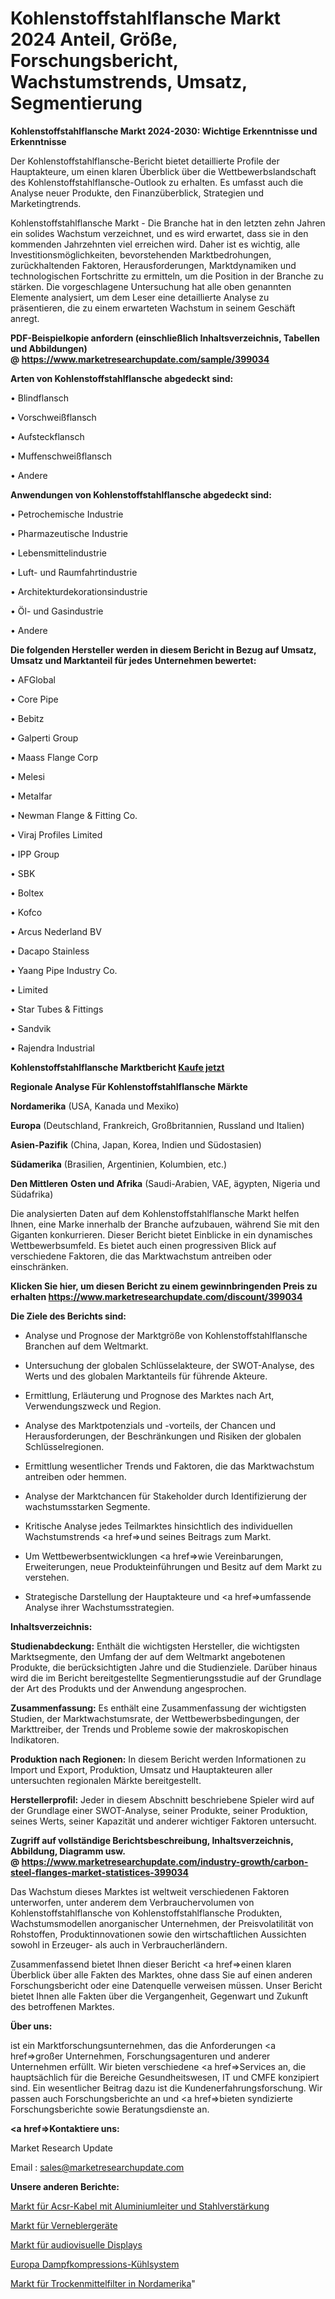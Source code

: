 # Kohlenstoffstahlflansche Markt 2024 Anteil, Größe, Forschungsbericht, Wachstumstrends, Umsatz, Segmentierung

<strong>Kohlenstoffstahlflansche Markt 2024-2030: Wichtige Erkenntnisse und Erkenntnisse</strong>

Der Kohlenstoffstahlflansche-Bericht bietet detaillierte Profile der Hauptakteure, um einen klaren Überblick über die Wettbewerbslandschaft des Kohlenstoffstahlflansche-Outlook zu erhalten. Es umfasst auch die Analyse neuer Produkte, den Finanzüberblick, Strategien und Marketingtrends.

Kohlenstoffstahlflansche Markt - Die Branche hat in den letzten zehn Jahren ein solides Wachstum verzeichnet, und es wird erwartet, dass sie in den kommenden Jahrzehnten viel erreichen wird. Daher ist es wichtig, alle Investitionsmöglichkeiten, bevorstehenden Marktbedrohungen, zurückhaltenden Faktoren, Herausforderungen, Marktdynamiken und technologischen Fortschritte zu ermitteln, um die Position in der Branche zu stärken. Die vorgeschlagene Untersuchung hat alle oben genannten Elemente analysiert, um dem Leser eine detaillierte Analyse zu präsentieren, die zu einem erwarteten Wachstum in seinem Geschäft anregt.

<strong><b>PDF-Beispielkopie anfordern (einschließlich Inhaltsverzeichnis, Tabellen und Abbildungen) @ </b></strong><strong><a href=https://www.marketresearchupdate.com/sample/399034><strong>https://www.marketresearchupdate.com/sample/399034</u></a></strong></strong>

<strong>Arten von Kohlenstoffstahlflansche abgedeckt sind:</strong>

• Blindflansch

• Vorschweißflansch

• Aufsteckflansch

• Muffenschweißflansch

• Andere

<strong>Anwendungen von Kohlenstoffstahlflansche abgedeckt sind:</strong>

• Petrochemische Industrie

• Pharmazeutische Industrie

• Lebensmittelindustrie

• Luft- und Raumfahrtindustrie

• Architekturdekorationsindustrie

• Öl- und Gasindustrie

• Andere

<strong>Die folgenden Hersteller werden in diesem Bericht in Bezug auf Umsatz, Umsatz und Marktanteil für jedes Unternehmen bewertet:</strong>

• AFGlobal

• Core Pipe

• Bebitz

• Galperti Group

• Maass Flange Corp

• Melesi

• Metalfar

• Newman Flange & Fitting Co.

• Viraj Profiles Limited

• IPP Group

• SBK

• Boltex

• Kofco

• Arcus Nederland BV

• Dacapo Stainless

• Yaang Pipe Industry Co.

• Limited

• Star Tubes & Fittings

• Sandvik

• Rajendra Industrial

<strong>Kohlenstoffstahlflansche Marktbericht <a href=https://www.marketresearchupdate.com/buynow/399034>Kaufe jetzt</a></strong>

<strong>Regionale Analyse Für Kohlenstoffstahlflansche Märkte</strong>

<strong>Nordamerika</strong> (USA, Kanada und Mexiko)

<strong>Europa</strong> (Deutschland, Frankreich, Großbritannien, Russland und Italien)

<strong>Asien-Pazifik</strong> (China, Japan, Korea, Indien und Südostasien)

<strong>Südamerika</strong> (Brasilien, Argentinien, Kolumbien, etc.)

<strong>Den Mittleren</strong> <strong>Osten und Afrika</strong> (Saudi-Arabien, VAE, ägypten, Nigeria und Südafrika)

Die analysierten Daten auf dem Kohlenstoffstahlflansche Markt helfen Ihnen, eine Marke innerhalb der Branche aufzubauen, während Sie mit den Giganten konkurrieren. Dieser Bericht bietet Einblicke in ein dynamisches Wettbewerbsumfeld. Es bietet auch einen progressiven Blick auf verschiedene Faktoren, die das Marktwachstum antreiben oder einschränken.

<strong>Klicken Sie hier, um diesen Bericht zu einem gewinnbringenden Preis zu erhalten
</strong><strong><a href=https://www.marketresearchupdate.com/discount/399034>https://www.marketresearchupdate.com/discount/399034</b></u></strong></a>

<strong>Die Ziele des Berichts sind:</strong>

- Analyse und Prognose der Marktgröße von Kohlenstoffstahlflansche Branchen auf dem Weltmarkt.

- Untersuchung der globalen Schlüsselakteure, der SWOT-Analyse, des Werts und des globalen Marktanteils für führende Akteure.

- Ermittlung, Erläuterung und Prognose des Marktes nach Art, Verwendungszweck und Region.

- Analyse des Marktpotenzials und -vorteils, der Chancen und Herausforderungen, der Beschränkungen und Risiken der globalen Schlüsselregionen.

- Ermittlung wesentlicher Trends und Faktoren, die das Marktwachstum antreiben oder hemmen.

- Analyse der Marktchancen für Stakeholder durch Identifizierung der wachstumsstarken Segmente.

- Kritische Analyse jedes Teilmarktes hinsichtlich des individuellen Wachstumstrends <a href=>und</a> seines Beitrags zum Markt.

- Um Wettbewerbsentwicklungen <a href=>wie</a> Vereinbarungen, Erweiterungen, neue Produkteinführungen und Besitz auf dem Markt zu verstehen.

- Strategische Darstellung der Hauptakteure und <a href=>umfas</a>sende Analyse ihrer Wachstumsstrategien.

<strong>Inhaltsverzeichnis:</strong>

<strong>Studienabdeckung:</strong> Enthält die wichtigsten Hersteller, die wichtigsten Marktsegmente, den Umfang der auf dem Weltmarkt angebotenen Produkte, die berücksichtigten Jahre und die Studienziele. Darüber hinaus wird die im Bericht bereitgestellte Segmentierungsstudie auf der Grundlage der Art des Produkts und der Anwendung angesprochen.

<strong>Zusammenfassung:</strong> Es enthält eine Zusammenfassung der wichtigsten Studien, der Marktwachstumsrate, der Wettbewerbsbedingungen, der Markttreiber, der Trends und Probleme sowie der makroskopischen Indikatoren.

<strong>Produktion nach Regionen:</strong> In diesem Bericht werden Informationen zu Import und Export, Produktion, Umsatz und Hauptakteuren aller untersuchten regionalen Märkte bereitgestellt.

<strong>Herstellerprofil:</strong> Jeder in diesem Abschnitt beschriebene Spieler wird auf der Grundlage einer SWOT-Analyse, seiner Produkte, seiner Produktion, seines Werts, seiner Kapazität und anderer wichtiger Faktoren untersucht.

<strong><b>Zugriff auf vollständige Berichtsbeschreibung, Inhaltsverzeichnis, Abbildung, Diagramm usw. @ </b></strong><strong><a href=https://www.marketresearchupdate.com/industry-growth/carbon-steel-flanges-market-statistices-399034>https://www.marketresearchupdate.com/industry-growth/carbon-steel-flanges-market-statistices-399034</a></strong>

Das Wachstum dieses Marktes ist weltweit verschiedenen Faktoren unterworfen, unter anderem dem Verbrauchervolumen von Kohlenstoffstahlflansche von Kohlenstoffstahlflansche Produkten, Wachstumsmodellen anorganischer Unternehmen, der Preisvolatilität von Rohstoffen, Produktinnovationen sowie den wirtschaftlichen Aussichten sowohl in Erzeuger- als auch in Verbraucherländern.

Zusammenfassend bietet Ihnen dieser Bericht <a href=>einen</a> klaren Überblick über alle Fakten des Marktes, ohne dass Sie auf einen anderen Forschungsbericht oder eine Datenquelle verweisen müssen. Unser Bericht bietet Ihnen alle Fakten über die Vergangenheit, Gegenwart und Zukunft des betroffenen Marktes.

<strong>Über uns:</strong>

 ist ein Marktforschungsunternehmen, das die Anforderungen <a href=>großer</a> Unternehmen, Forschungsagenturen und anderer Unternehmen erfüllt. Wir bieten verschiedene <a href=>Services</a> an, die hauptsächlich für die Bereiche Gesundheitswesen, IT und CMFE konzipiert sind. Ein wesentlicher Beitrag dazu ist die Kundenerfahrungsforschung. Wir passen auch Forschungsberichte an und <a href=>bieten</a> syndizierte Forschungsberichte sowie Beratungsdienste an.

<strong><a href=>Kontaktiere uns:</a></strong>

Market Research Update

Email : sales@marketresearchupdate.com

<strong>Unsere anderen Berichte:</strong>

<a href=https://www.linkedin.com/pulse/aluminium-conductor-steel-reinforced-cable-acsr-market>Markt für Acsr-Kabel mit Aluminiumleiter und Stahlverstärkung</a>

<a href=https://www.linkedin.com/pulse/nebulizer-devices-market-size-trends-consumption-future>Markt für Verneblergeräte</a>

<a href=https://www.linkedin.com/pulse/audio-visual-display-market-size-trends-consumption>Markt für audiovisuelle Displays</a>

<a href=https://www.linkedin.com/pulse/europe-vapor-compression-refrigeration-system>Europa Dampfkompressions-Kühlsystem</a>

<a href=https://www.linkedin.com/pulse/north-america-desiccant-filter-market-2023-usd-explained>Markt für Trockenmittelfilter in Nordamerika</a>"

